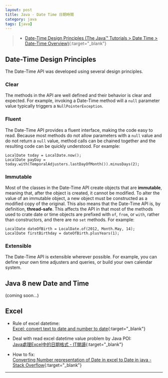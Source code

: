 ```yaml
---
layout: post
title: Java - Date Time 日期時間
category: java
tags: [java]
---
```


> - [Date-Time Design Principles (The Java™ Tutorials > Date Time > Date-Time Overview)](https://docs.oracle.com/javase/tutorial/datetime/overview/design.html){:target="_blank"}

## Date-Time Design Principles

The Date-Time API was developed using several design principles.

### Clear

The methods in the API are well defined and their behavior is clear and expected. For example, invoking a Date-Time method will a `null` parameter value typically triggers a `NullPointerException`.

### Fluent

The Date-Time API provides a fluent interface, making the code easy to read. Because most methods do not allow parameters with a `null` value and do not return a `null` value, method calls can be
 chained together and the resulting code can be quickly understood. For example:

```
LocalDate today = LocalDate.now();
LocalDate payDay = today.with(TemporalAdjusters.lastDayOfMonth()).minusDays(2);
```

### Immutable

Most of the classes in the Date-Time API create objects that are **immutable**, meaning that, after the object is created, it cannot be modified. To alter the value of an immutable object, a new
 object must be constructed as a modified copy of the original. This also means that the Date-Time API is, by definition, **thread-safe**. This affects the API in that most of the methods used to
 crate date or time objects are prefixed with `of`, `from`, or `with`, rather than constructors, and there are no `set` methods. For example:

```
LocalDate dateOfBirth = LocalDate.of(2012, Month.May, 14);
LocalDate firstBirthday = dateOfBirth.plusYears(1);
```

### Extensible

The Date-Time API is extensible wherever possible. For example, you can define your own time adjusters and queries, or build your own calendar system.

## Java 8 new Date and Time

(coming soon...)

## Excel

- Rule of excel datetime:<br>
[Excel: convert text to date and number to date](https://www.ablebits.com/office-addins-blog/2015/03/26/excel-convert-text-date/){:target="_blank"}

- Deal with read excel datetime value problem by Java POI:<br>
[Java處理Excel中的日期格式 - IT閱讀](https://www.itread01.com/content/1549318509.html){:target="_blank"}

- How to fix:<br>
[Converting Number representation of Date in excel to Date in java - Stack Overflow](https://stackoverflow.com/questions/19028192/converting-number-representation-of-date-in-excel-to-date-in-java){:target="_blank"}

---